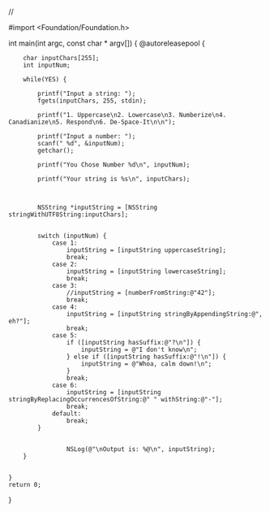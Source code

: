 //

#import <Foundation/Foundation.h>

int main(int argc, const char * argv[]) {
    @autoreleasepool {
        
        char inputChars[255];
        int inputNum;
        
        while(YES) {
        
            printf("Input a string: ");
            fgets(inputChars, 255, stdin);
            
            printf("1. Uppercase\n2. Lowercase\n3. Numberize\n4. Canadianize\n5. Respond\n6. De-Space-It\n\n");
            
            printf("Input a number: ");
            scanf(" %d", &inputNum);
            getchar();
            
            printf("You Chose Number %d\n", inputNum);
            
            printf("Your string is %s\n", inputChars);
         
            
            
            NSString *inputString = [NSString stringWithUTF8String:inputChars];

            
            switch (inputNum) {
                case 1:
                    inputString = [inputString uppercaseString];
                    break;
                case 2:
                    inputString = [inputString lowercaseString];
                    break;
                case 3:
                    //inputString = [numberFromString:@"42"];
                    break;
                case 4:
                    inputString = [inputString stringByAppendingString:@", eh?"];
                    break;
                case 5:
                    if ([inputString hasSuffix:@"?\n"]) {
                        inputString = @"I don't know\n";
                    } else if ([inputString hasSuffix:@"!\n"]) {
                        inputString = @"Whoa, calm down!\n";
                    }
                    break;
                case 6:
                    inputString = [inputString stringByReplacingOccurrencesOfString:@" " withString:@"-"];
                    break;
                default:
                    break;
            }

            
                    NSLog(@"\nOutput is: %@\n", inputString);
        }

        
    }
    return 0;
}
